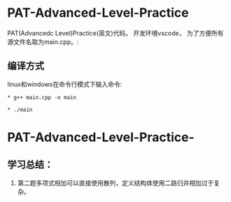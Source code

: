 # PAT-Advanced-Level-Practice
PAT(Advancedc Level)Practice(英文)代码，
开发环境vscode，
为了方便所有源文件名取为main.cpp。:
## 编译方式
linux和windows在命令行模式下输入命令:   
```
* g++ main.cpp -o main
```
```
* ./main
```
# PAT-Advanced-Level-Practice-
## 学习总结：
1. 第二题多项式相加可以直接使用散列，定义结构体使用二路归并相加过于复杂。
